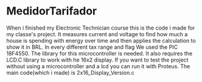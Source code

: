 # MedidorTarifador
When i finished my Electronic Technician course this is the code i made for my classe's project. It measures current and voltage to find how much a house is spending with energy over time and then applies the calculation to show it in BRL. In every different tax range and flag
We used the PIC 18F4550. The library for this microcontroller is needed. It also requires the LCD.C library to work with he 16x2 display. If you want to test the project without using a microcontroller and a lcd you can run it with Proteus.
The main code(which i made) is 2x16_Display_Version.c
